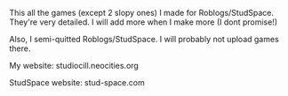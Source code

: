 This all the games (except 2 slopy ones) I made for Roblogs/StudSpace. They're very detailed. I will add more when I make more (I dont promise!)

Also, I semi-quitted Roblogs/StudSpace. I will probably not upload games there.

My website:
studiocill.neocities.org

StudSpace website:
stud-space.com

